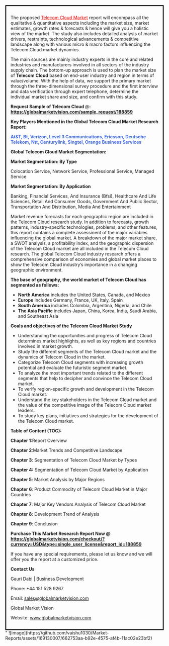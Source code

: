 <div style='border: 3px solid black; padding: 1em;'>

The proposed <a style='color: #ff0000;' href='https://globalmarketvision.com/reports/global-telecom-cloud-market/188859'>Telecom Cloud Market</a> report will encompass all the qualitative &amp; quantitative aspects including the market size, market estimates, growth rates &amp; forecasts &amp; hence will give you a holistic view of the market. The study also includes detailed analysis of market drivers, restraints, technological advancements &amp; competitive landscape along with various micro &amp; macro factors influencing the Telecom Cloud market dynamics.

The main sources are mainly industry experts in the core and related industries and manufacturers involved in all sectors of the industry supply chain. The bottom-up approach is used to plan the market size of <strong>Telecom Cloud</strong> based on end-user industry and region in terms of value/volume. With the help of data, we support the primary market through the three-dimensional survey procedure and the first interview and data verification through expert telephone, determine the individual market share and size, and confirm with this study.

<strong>Request Sample of Telecom Cloud </strong>@<strong>:</strong><strong> <a style='color: #ff0000;' href='https://globalmarketvision.com/sample_request/188859?utm_source=linkedinPulse&utm_medium=Vaishnvi&utm_campaign=Vaishnvi'><strong>https://globalmarketvision.com/sample_request/188859</strong></a></strong>

<strong>Key Players Mentioned in the Global Telecom Cloud Market Research Report:</strong>

<strong style='color: #4169e1;'>At&T, Bt, Verizon, Level 3 Communications, Ericsson, Deutsche Telekom, Ntt, Centurylink, Singtel, Orange Business Services</strong>

<strong>Global Telecom Cloud Market Segmentation:</strong>

<strong>Market Segmentation: By Type</strong>

Colocation Service, Network Service, Professional Service, Managed Service

<strong>Market Segmentation: By Application</strong>

Banking, Financial Services, And Insurance (Bfsi), Healthcare And Life Sciences, Retail And Consumer Goods, Government And Public Sector, Transportation And Distribution, Media And Entertainment

Market revenue forecasts for each geographic region are included in the Telecom Cloud research study. In addition to forecasts, growth patterns, industry-specific technologies, problems, and other features, this report contains a complete assessment of the major variables influencing the global market. A breakdown of the major market share, a SWOT analysis, a profitability index, and the geographic dispersion of the Telecom Cloud market are all included in the Telecom Cloud research. The global Telecom Cloud industry research offers a comprehensive comparison of economies and global market places to show the Telecom Cloud industry’s importance in a changing geographic environment.

<strong>The base of geography, the world market of Telecom Cloud has segmented as follows:</strong>
<ul>
  <li><strong>North America</strong> includes the United States, Canada, and Mexico</li>
  <li><strong>Europe</strong> includes Germany, France, UK, Italy, Spain</li>
  <li><strong>South America</strong> includes Colombia, Argentina, Nigeria, and Chile</li>
  <li><strong>The Asia Pacific</strong> includes Japan, China, Korea, India, Saudi Arabia, and Southeast Asia</li>
</ul>
<strong>Goals and objectives of the Telecom Cloud Market Study</strong>
<ul>
  <li>Understanding the opportunities and progress of Telecom Cloud determines market highlights, as well as key regions and countries involved in market growth.</li>
  <li>Study the different segments of the Telecom Cloud market and the dynamics of Telecom Cloud in the market.</li>
  <li>Categorize Telecom Cloud segments with increasing growth potential and evaluate the futuristic segment market.</li>
  <li>To analyze the most important trends related to the different segments that help to decipher and convince the Telecom Cloud market.</li>
  <li>To verify region-specific growth and development in the Telecom Cloud market.</li>
  <li>Understand the key stakeholders in the Telecom Cloud market and the value of the competitive image of the Telecom Cloud market leaders.</li>
  <li>To study key plans, initiatives and strategies for the development of the Telecom Cloud market.</li>
</ul>
<strong>Table of Content (TOC): </strong>

<strong>Chapter 1</strong>:Report Overview

<strong>Chapter 2</strong>:Market Trends and Competitive Landscape

<strong>Chapter 3</strong>: Segmentation of Telecom Cloud Market by Types

<strong>Chapter 4:</strong> Segmentation of Telecom Cloud Market by Application

<strong>Chapter 5</strong>: Market Analysis by Major Regions

<strong>Chapter 6</strong>: Product Commodity of Telecom Cloud Market in Major Countries

<strong>Chapter 7</strong>: Major Key Vendors Analysis of Telecom Cloud Market

<strong>Chapter 8</strong>: Development Trend of Analysis

<strong>Chapter 9</strong>: Conclusion

<strong>Purchase This Market Research Report Now @</strong><strong> <strong><a style='color: #ff0000;' href='https://globalmarketvision.com/checkout/?currency=USD&type=single_user_license&report_id=188859?utm_source=linkedinPulse&utm_medium=Vaishnvi&utm_campaign=Vaishnvi'>https://globalmarketvision.com/checkout/?currency=USD&type=single_user_license&report_id=188859</a></strong>
</strong>

If you have any special requirements, please let us know and we will offer you the report at a customized price.

<strong>Contact Us</strong>

Gauri Dabi | Business Development

Phone: +44 151 528 9267

Email: <a href='mailto:sales@globalmarketvision.com'>sales@globalmarketvision.com</a>

Global Market Vision

Website: <a href='http://www.globalmarketvision.com/'>www.globalmarketvision.com</a>

</div>"
![image](https://github.com/vaishu1030/Market-Reports/assets/169130007/662753aa-b92e-4575-af4b-11ac02e23bf2)
